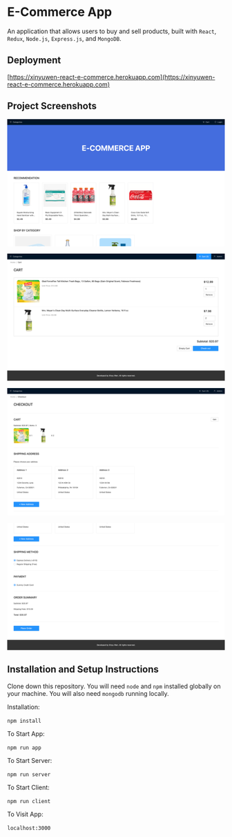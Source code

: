 # E-Commerce App

An application that allows users to buy and sell products, built with `React`, `Redux`, `Node.js`, `Express.js`, and `MongoDB`.

## Deployment

[https://xinyuwen-react-e-commerce.herokuapp.com](https://xinyuwen-react-e-commerce.herokuapp.com)

## Project Screenshots

![screen shot](https://github.com/xinyuwen23/react-e-commerce/blob/master/screenshots/1.png?raw=true)

![screen shot](https://github.com/xinyuwen23/react-e-commerce/blob/master/screenshots/2.png?raw=true)

![screen shot](https://github.com/xinyuwen23/react-e-commerce/blob/master/screenshots/3.png?raw=true)

![screen shot](https://github.com/xinyuwen23/react-e-commerce/blob/master/screenshots/4.png?raw=true)

## Installation and Setup Instructions

Clone down this repository. You will need `node` and `npm` installed globally on your machine. You will also need `mongodb` running locally.

Installation:

`npm install`

To Start App:

`npm run app`

To Start Server:

`npm run server`

To Start Client:

`npm run client`

To Visit App:

`localhost:3000`
